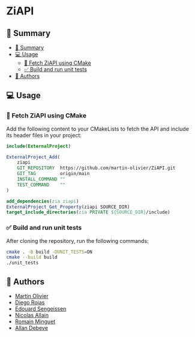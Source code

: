 # ZiAPI

## :book: Summary
  - [:book: Summary](#book-summary)
  - [:computer: Usage](#computer-usage)
    - [:rocket: Fetch ZiAPI using CMake](#rocket-fetch-ziapi-using-cmake)
    - [:white_check_mark: Build and run unit tests](#white_check_mark-build-and-run-unit-tests)
  - [:bust_in_silhouette: Authors](#bust_in_silhouette-authors)

## :computer: Usage

### :rocket: Fetch ZiAPI using CMake

Add the following content to your CMakeLists to fetch the API and include its header files in your project:
```cmake
include(ExternalProject)

ExternalProject_Add(
    ziapi
    GIT_REPOSITORY  https://github.com/martin-olivier/ZiAPI.git
    GIT_TAG         origin/main
    INSTALL_COMMAND ""
    TEST_COMMAND    ""
)

add_dependencies(zia ziapi)
ExternalProject_Get_Property(ziapi SOURCE_DIR)
target_include_directories(zia PRIVATE ${SOURCE_DIR}/include)
```

### :white_check_mark: Build and run unit tests

After cloning the repository, run the following commands:
```sh
cmake . -B build -DUNIT_TESTS=ON
cmake --build build
./unit_tests
```

## :bust_in_silhouette: Authors

 - [Martin Olivier](https://github.com/martin-olivier)
 - [Diego Rojas](https://github.com/rojasdiegopro)
 - [Edouard Sengeissen](https://github.com/edouard-sn)
 - [Nicolas Allain](https://github.com/Nirasak)
 - [Romain Minguet](https://github.com/Romain-1)
 - [Allan Debeve](https://github.com/Gfaim)
